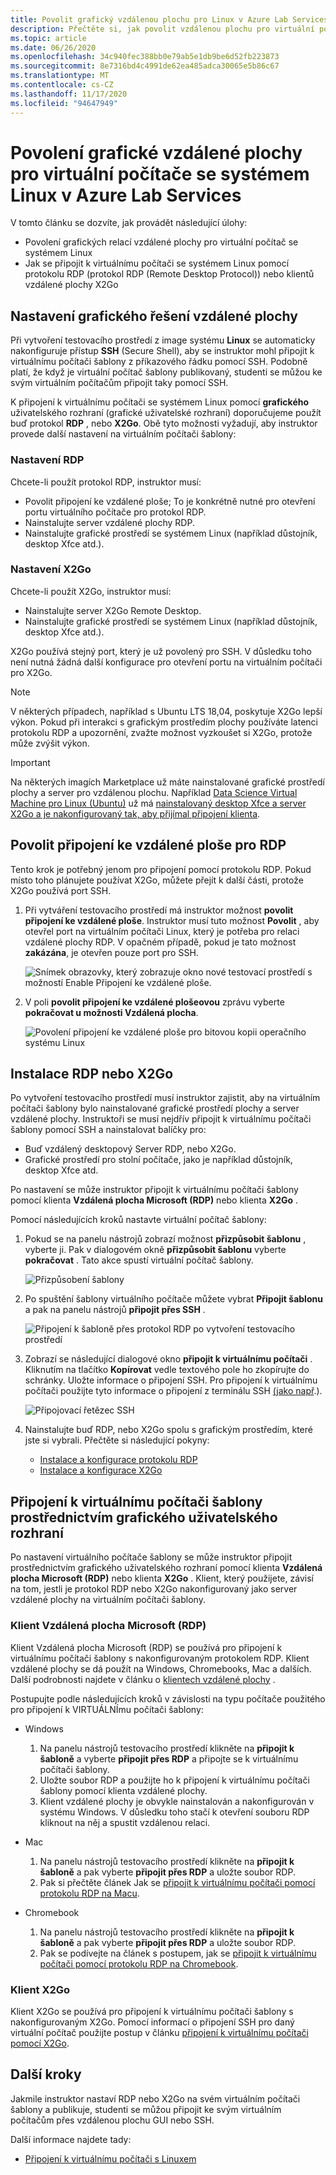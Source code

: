 ```yaml
---
title: Povolit grafický vzdálenou plochu pro Linux v Azure Lab Services | Microsoft Docs
description: Přečtěte si, jak povolit vzdálenou plochu pro virtuální počítače se systémem Linux v testovacím prostředí v Azure Lab Services.
ms.topic: article
ms.date: 06/26/2020
ms.openlocfilehash: 34c940fec388bb0e79ab5e1db9be6d52fb223873
ms.sourcegitcommit: 8e7316bd4c4991de62ea485adca30065e5b86c67
ms.translationtype: MT
ms.contentlocale: cs-CZ
ms.lasthandoff: 11/17/2020
ms.locfileid: "94647949"
---
```

# <a name="enable-graphical-remote-desktop-for-linux-virtual-machines-in-azure-lab-services"></a>Povolení grafické vzdálené plochy pro virtuální počítače se systémem Linux v Azure Lab Services
V tomto článku se dozvíte, jak provádět následující úlohy:

- Povolení grafických relací vzdálené plochy pro virtuální počítač se systémem Linux
- Jak se připojit k virtuálnímu počítači se systémem Linux pomocí protokolu RDP (protokol RDP (Remote Desktop Protocol)) nebo klientů vzdálené plochy X2Go

## <a name="set-up-graphical-remote-desktop-solution"></a>Nastavení grafického řešení vzdálené plochy
Při vytvoření testovacího prostředí z image systému **Linux** se automaticky nakonfiguruje přístup **SSH** (Secure Shell), aby se instruktor mohl připojit k virtuálnímu počítači šablony z příkazového řádku pomocí SSH.  Podobně platí, že když je virtuální počítač šablony publikovaný, studenti se můžou ke svým virtuálním počítačům připojit taky pomocí SSH.

K připojení k virtuálnímu počítači se systémem Linux pomocí **grafického** uživatelského rozhraní (grafické uživatelské rozhraní) doporučujeme použít buď protokol **RDP** , nebo **X2Go**.  Obě tyto možnosti vyžadují, aby instruktor provede další nastavení na virtuálním počítači šablony:

### <a name="rdp-setup"></a>Nastavení RDP
Chcete-li použít protokol RDP, instruktor musí:
  - Povolit připojení ke vzdálené ploše; To je konkrétně nutné pro otevření portu virtuálního počítače pro protokol RDP.
  - Nainstalujte server vzdálené plochy RDP.
  - Nainstalujte grafické prostředí se systémem Linux (například důstojník, desktop Xfce atd.).

### <a name="x2go-setup"></a>Nastavení X2Go
Chcete-li použít X2Go, instruktor musí:
- Nainstalujte server X2Go Remote Desktop.
- Nainstalujte grafické prostředí se systémem Linux (například důstojník, desktop Xfce atd.).

X2Go používá stejný port, který je už povolený pro SSH.  V důsledku toho není nutná žádná další konfigurace pro otevření portu na virtuálním počítači pro X2Go.

> [!NOTE]
> V některých případech, například s Ubuntu LTS 18,04, poskytuje X2Go lepší výkon.  Pokud při interakci s grafickým prostředím plochy používáte latenci protokolu RDP a upozornění, zvažte možnost vyzkoušet si X2Go, protože může zvýšit výkon.

> [!IMPORTANT]
>  Na některých imagích Marketplace už máte nainstalované grafické prostředí plochy a server pro vzdálenou plochu.  Například [Data Science Virtual Machine pro Linux (Ubuntu)](https://azuremarketplace.microsoft.com/marketplace/apps/microsoft-dsvm.ubuntu-1804) už má [nainstalovaný desktop Xfce a server X2Go a je nakonfigurovaný tak, aby přijímal připojení klienta](../machine-learning/data-science-virtual-machine/dsvm-ubuntu-intro.md#x2go).

## <a name="enable-remote-desktop-connection-for-rdp"></a>Povolit připojení ke vzdálené ploše pro RDP

Tento krok je potřebný jenom pro připojení pomocí protokolu RDP.  Pokud místo toho plánujete používat X2Go, můžete přejít k další části, protože X2Go používá port SSH.

1.  Při vytváření testovacího prostředí má instruktor možnost **povolit připojení ke vzdálené ploše**.  Instruktor musí tuto možnost **Povolit** , aby otevřel port na virtuálním počítači Linux, který je potřeba pro relaci vzdálené plochy RDP.  V opačném případě, pokud je tato možnost **zakázána**, je otevřen pouze port pro SSH.
  
    ![Snímek obrazovky, který zobrazuje okno nové testovací prostředí s možností Enable Připojení ke vzdálené ploše.](./media/how-to-enable-remote-desktop-linux/enable-rdp-option.png)

2. V poli **povolit připojení ke vzdálené plošeovou** zprávu vyberte **pokračovat u možnosti Vzdálená plocha**. 

    ![Povolení připojení ke vzdálené ploše pro bitovou kopii operačního systému Linux](./media/how-to-enable-remote-desktop-linux/enabling-remote-desktop-connection-dialog.png)

## <a name="install-rdp-or-x2go"></a>Instalace RDP nebo X2Go

Po vytvoření testovacího prostředí musí instruktor zajistit, aby na virtuálním počítači šablony bylo nainstalované grafické prostředí plochy a server vzdálené plochy.  Instruktoři se musí nejdřív připojit k virtuálnímu počítači šablony pomocí SSH a nainstalovat balíčky pro:
- Buď vzdálený desktopový Server RDP, nebo X2Go.
- Grafické prostředí pro stolní počítače, jako je například důstojník, desktop Xfce atd.

Po nastavení se může instruktor připojit k virtuálnímu počítači šablony pomocí klienta **Vzdálená plocha Microsoft (RDP)** nebo klienta **X2Go** .

Pomocí následujících kroků nastavte virtuální počítač šablony:

1. Pokud se na panelu nástrojů zobrazí možnost **přizpůsobit šablonu** , vyberte ji. Pak v dialogovém okně **přizpůsobit šablonu** vyberte **pokračovat** . Tato akce spustí virtuální počítač šablony.  

    ![Přizpůsobení šablony](./media/how-to-enable-remote-desktop-linux/customize-template.png)
1. Po spuštění šablony virtuálního počítače můžete vybrat **Připojit šablonu** a pak na panelu nástrojů **připojit přes SSH** . 

    ![Připojení k šabloně přes protokol RDP po vytvoření testovacího prostředí](./media/how-to-enable-remote-desktop-linux/rdp-after-lab-creation.png) 
1. Zobrazí se následující dialogové okno **připojit k virtuálnímu počítači** . Kliknutím na tlačítko **Kopírovat** vedle textového pole ho zkopírujte do schránky. Uložte informace o připojení SSH. Pro připojení k virtuálnímu počítači použijte tyto informace o připojení z terminálu SSH [(jako např](https://www.putty.org/).).
 
    ![Připojovací řetězec SSH](./media/how-to-enable-remote-desktop-linux/ssh-connection-string.png)

4. Nainstalujte buď RDP, nebo X2Go spolu s grafickým prostředím, které jste si vybrali.  Přečtěte si následující pokyny:
    - [Instalace a konfigurace protokolu RDP](../virtual-machines/linux/use-remote-desktop.md)
    - [Instalace a konfigurace X2Go](https://github.com/Azure/azure-devtestlab/tree/master/samples/ClassroomLabs/Scripts/X2GoRemoteDesktop)

## <a name="connect-to-the-template-vm-via-the-gui"></a>Připojení k virtuálnímu počítači šablony prostřednictvím grafického uživatelského rozhraní

Po nastavení virtuálního počítače šablony se může instruktor připojit prostřednictvím grafického uživatelského rozhraní pomocí klienta **Vzdálená plocha Microsoft (RDP)** nebo klienta **X2Go** .  Klient, který použijete, závisí na tom, jestli je protokol RDP nebo X2Go nakonfigurovaný jako server vzdálené plochy na virtuálním počítači šablony.  

### <a name="microsoft-remote-desktop-rdp-client"></a>Klient Vzdálená plocha Microsoft (RDP)

Klient Vzdálená plocha Microsoft (RDP) se používá pro připojení k virtuálnímu počítači šablony s nakonfigurovaným protokolem RDP.  Klient vzdálené plochy se dá použít na Windows, Chromebooks, Mac a dalších.  Další podrobnosti najdete v článku o [klientech vzdálené plochy](/windows-server/remote/remote-desktop-services/clients/remote-desktop-clients) .

Postupujte podle následujících kroků v závislosti na typu počítače použitého pro připojení k VIRTUÁLNÍmu počítači šablony:

- Windows
  1. Na panelu nástrojů testovacího prostředí klikněte na **připojit k šabloně** a vyberte **připojit přes RDP** a připojte se k virtuálnímu počítači šablony. 
  1. Uložte soubor RDP a použijte ho k připojení k virtuálnímu počítači šablony pomocí klienta vzdálené plochy. 
  1. Klient vzdálené plochy je obvykle nainstalován a nakonfigurován v systému Windows.  V důsledku toho stačí k otevření souboru RDP kliknout na něj a spustit vzdálenou relaci.

- Mac
  1. Na panelu nástrojů testovacího prostředí klikněte na **připojit k šabloně** a pak vyberte **připojit přes RDP** a uložte soubor RDP.  
  1. Pak si přečtěte článek Jak se [připojit k virtuálnímu počítači pomocí protokolu RDP na Macu](connect-virtual-machine-mac-remote-desktop.md).

- Chromebook
  1. Na panelu nástrojů testovacího prostředí klikněte na **připojit k šabloně** a pak vyberte **připojit přes RDP** a uložte soubor RDP.  
  1. Pak se podívejte na článek s postupem, jak se [připojit k virtuálnímu počítači pomocí protokolu RDP na Chromebook](connect-virtual-machine-chromebook-remote-desktop.md).

### <a name="x2go-client"></a>Klient X2Go

Klient X2Go se používá pro připojení k virtuálnímu počítači šablony s nakonfigurovaným X2Go.  Pomocí informací o připojení SSH pro daný virtuální počítač použijte postup v článku [připojení k virtuálnímu počítači pomocí X2Go](how-to-use-remote-desktop-linux-student.md#connect-to-the-student-vm-using-x2go).

## <a name="next-steps"></a>Další kroky
Jakmile instruktor nastaví RDP nebo X2Go na svém virtuálním počítači šablony a publikuje, studenti se můžou připojit ke svým virtuálním počítačům přes vzdálenou plochu GUI nebo SSH.

Další informace najdete tady:
 - [Připojení k virtuálnímu počítači s Linuxem](how-to-use-remote-desktop-linux-student.md)